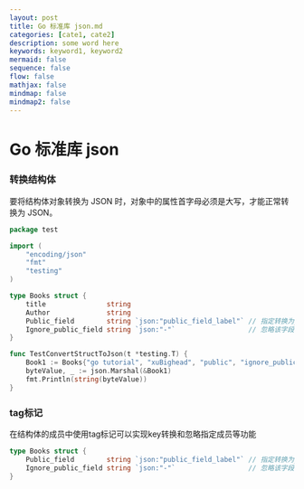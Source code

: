 ```yaml
---
layout: post
title: Go 标准库 json.md
categories: [cate1, cate2]
description: some word here
keywords: keyword1, keyword2
mermaid: false
sequence: false
flow: false
mathjax: false
mindmap: false
mindmap2: false
---
```

# Go 标准库 json

### 转换结构体

要将结构体对象转换为 JSON 时，对象中的属性首字母必须是大写，才能正常转换为 JSON。

```go
package test

import (
	"encoding/json"
	"fmt"
	"testing"
)

type Books struct {
	title               string
	Author              string
	Public_field        string `json:"public_field_label"` // 指定转换为json的key名称
	Ignore_public_field string `json:"-"`                  // 忽略该字段
}

func TestConvertStructToJson(t *testing.T) {
	Book1 := Books{"go tutorial", "xuBighead", "public", "ignore_public_field"}
	byteValue, _ := json.Marshal(&Book1)
	fmt.Println(string(byteValue))
}
```



### tag标记

在结构体的成员中使用tag标记可以实现key转换和忽略指定成员等功能

```go
type Books struct {
	Public_field        string `json:"public_field_label"` // 指定转换为json的key名称
	Ignore_public_field string `json:"-"`                  // 忽略该字段
}
```
